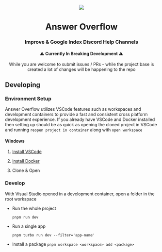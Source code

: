 
<p align='center'>
        <a href='https://answeroverflow.com/'>
        <img src="https://www.answeroverflow.com/content/branding/AnswerOverflowLOGO.png">
    </a>
</p>

<div align="center">
  <h1>Answer Overflow</h1>
  <h3>Improve & Google Index Discord Help Channels</h3>
  <h4>⚠ Currently In Breaking Development ⚠</h4>
  <p>While you are welcome to submit issues / PRs - while the project base is created a lot of changes will be happening to the repo</p>
</div>

## Developing

### Environment Setup

Answer Overflow utilizes VSCode features such as workspaces and development containers to provide a fast and consistent cross platform development experience. If you already have VSCode and Docker installed then setting up should be as quick as opening the cloned project in VSCode and running `reopen project in container` along with `open workspace`

#### Windows

1. [Install VSCode](https://code.visualstudio.com/)

2. [Install Docker](https://www.docker.com/)

3. Clone & Open

### Develop

With Visual Studio opened in a development container, open a folder in the root workspace

* Run the whole project

    ```pnpm run dev```
* Run a single app

    ```pnpm turbo run dev --filter='app-name'```
* Install a package
    ```pnpm workspace <workspace> add <package>```
